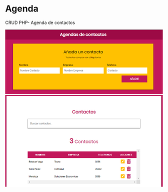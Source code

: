 # Agenda
CRUD PHP- Agenda de contactos 

![Agenda PHP](https://github.com/estevg/Agenda/blob/master/docs/Screenshot_1.png)
![Agenda PHP](https://github.com/estevg/Agenda/blob/master/docs/Screenshot_2.png)
